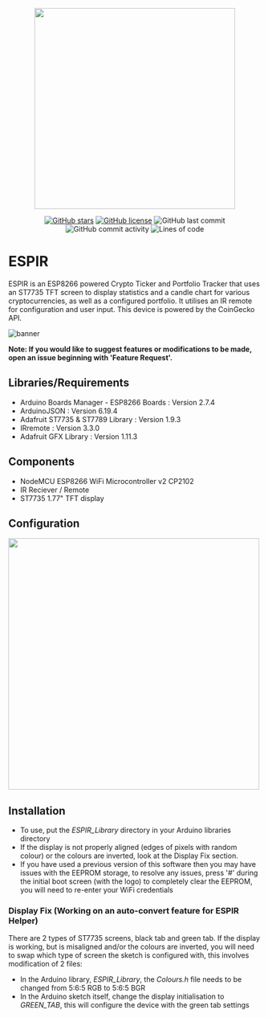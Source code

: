 <p align="center">
  <img src="https://user-images.githubusercontent.com/47477832/186001930-5562fb9b-8846-4075-aa5e-04bce7119049.png" width="400">
</p>

<div align="center">

[![GitHub stars](https://img.shields.io/github/stars/luke-r-mills/ESPIR_Crypto_Ticker?style=for-the-badge)](https://github.com/luke-r-mills/ESPIR_Crypto_Ticker/stargazers)
[![GitHub license](https://img.shields.io/github/license/luke-r-mills/ESPIR_Crypto_Ticker?style=for-the-badge)](https://github.com/luke-r-mills/ESPIR_Crypto_Ticker/blob/main/LICENSE)
![GitHub last commit](https://img.shields.io/github/last-commit/luke-r-mills/ESPIR_Crypto_Ticker?style=for-the-badge)
![GitHub commit activity](https://img.shields.io/github/commit-activity/m/luke-r-mills/ESPIR_Crypto_Ticker?style=for-the-badge)
![Lines of code](https://img.shields.io/tokei/lines/github/luke-r-mills/ESPIR?style=for-the-badge)
  
</div>
  
# ESPIR

ESPIR is an ESP8266 powered Crypto Ticker and Portfolio Tracker that uses an ST7735 TFT screen to display statistics and a candle chart for various cryptocurrencies, as well as a configured portfolio. It utilises an IR remote for configuration and user input. This device is powered by the CoinGecko API.

![banner](https://user-images.githubusercontent.com/47477832/186010050-b5c61aa1-e33b-4f22-beec-9d5df50403ed.png)

**Note: If you would like to suggest features or modifications to be made, open an issue beginning with 'Feature Request'.**

## Libraries/Requirements
- Arduino Boards Manager - ESP8266 Boards : Version 2.7.4
- ArduinoJSON : Version 6.19.4
- Adafruit ST7735 & ST7789 Library : Version 1.9.3
- IRremote : Version 3.3.0
- Adafruit GFX Library : Version 1.11.3

## Components
- NodeMCU ESP8266 WiFi Microcontroller v2 CP2102
- IR Reciever / Remote
- ST7735 1.77" TFT display

## Configuration
<img src="https://user-images.githubusercontent.com/47477832/181909269-97a67ce6-c805-4d76-8e40-3429da166fd5.png" width="500">

## Installation
- To use, put the *ESPIR_Library* directory in your Arduino libraries directory
- If the display is not properly aligned (edges of pixels with random colour) or the colours are inverted, look at the Display Fix section.
- If you have used a previous version of this software then you may have issues with the EEPROM storage, to resolve any issues, press '#' during the initial boot screen (with the logo) to completely clear the EEPROM, you will need to re-enter your WiFi credentials

### Display Fix (Working on an auto-convert feature for ESPIR Helper)

There are 2 types of ST7735 screens, black tab and green tab. If the display is working, but is misaligned and/or the colours are inverted, you will need to swap which type of screen the sketch is configured with, this involves modification of 2 files:
- In the Arduino library, *ESPIR_Library*, the *Colours.h* file needs to be changed from 5:6:5 RGB to 5:6:5 BGR
- In the Arduino sketch itself, change the display initialisation to *GREEN_TAB*, this will configure the device with the green tab settings
